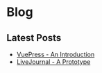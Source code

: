 # Blog

## Latest Posts
- [VuePress - An Introduction](/blog/vuepress.html)
- [LiveJournal - A Prototype](/blog/livejournal-prototype.md)